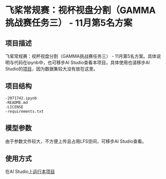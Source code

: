 # 飞桨常规赛：视杯视盘分割（GAMMA挑战赛任务三） - 11月第5名方案

## 项目描述

飞桨常规赛：视杯视盘分割（GAMMA挑战赛任务三） - 11月第5名方案。具体说明与代码在ipynb中，也可移步AI Studio查看本项目。具体使用也请移步AI Studio的[项目](https://aistudio.baidu.com/aistudio/projectdetail/2071742)，因为数据集较大没有放在这里。

## 项目结构

```
-2071742.ipynb
-README.md
-LICENSE
-requirements.txt
```

## 模型参数

由于参数文件较大，不方便上传且占用LFS空间，可移步AI Studio查看。

## 使用方式

在AI Studio上[运行本项目](https://aistudio.baidu.com/aistudio/projectdetail/2071742)
